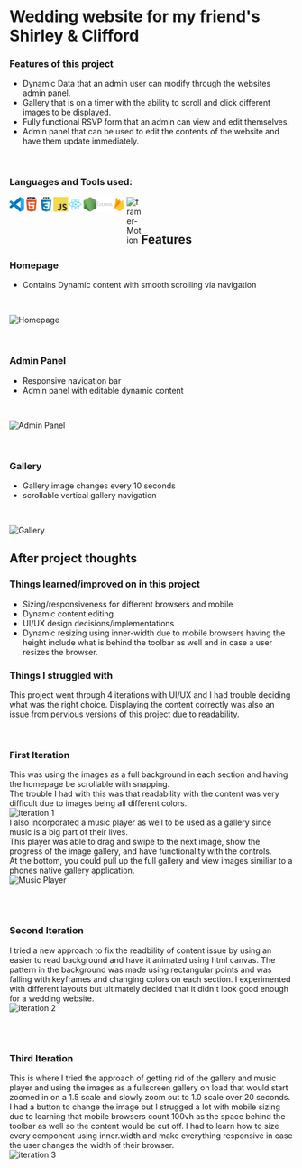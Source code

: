 # Wedding website for my friend's Shirley & Clifford 

### Features of this project 
- Dynamic Data that an admin user can modify through the websites admin panel.
- Gallery that is on a timer with the ability to scroll and click different images to be displayed.
- Fully functional RSVP form that an admin can view and edit themselves. 
- Admin panel that can be used to edit the contents of the website and have them update immediately. 

<br />

### Languages and Tools used: 

<img align="left" alt="Visual Studio Code" width="26px" src="https://raw.githubusercontent.com/github/explore/80688e429a7d4ef2fca1e82350fe8e3517d3494d/topics/visual-studio-code/visual-studio-code.png" />
<img align="left" alt="HTML5" width="26px" src="https://raw.githubusercontent.com/github/explore/80688e429a7d4ef2fca1e82350fe8e3517d3494d/topics/html/html.png" />
<img align="left" alt="CSS3" width="26px" src="https://raw.githubusercontent.com/github/explore/80688e429a7d4ef2fca1e82350fe8e3517d3494d/topics/css/css.png" />
<img align="left" alt="JavaScript" width="26px" src="https://raw.githubusercontent.com/github/explore/80688e429a7d4ef2fca1e82350fe8e3517d3494d/topics/javascript/javascript.png" />
<img align="left" alt="React" width="26px" src="https://raw.githubusercontent.com/github/explore/80688e429a7d4ef2fca1e82350fe8e3517d3494d/topics/react/react.png" />
<img align="left" alt="Node.js" width="26px" src="https://raw.githubusercontent.com/github/explore/80688e429a7d4ef2fca1e82350fe8e3517d3494d/topics/nodejs/nodejs.png" />
<img align="left" alt="Express" width="26px" src="https://raw.githubusercontent.com/github/explore/80688e429a7d4ef2fca1e82350fe8e3517d3494d/topics/express/express.png" />
<img align="left" alt="Firebase" width="26px" src="https://raw.githubusercontent.com/github/explore/80688e429a7d4ef2fca1e82350fe8e3517d3494d/topics/firebase/firebase.png" />
<img align="left" alt="framer-Motion" width="26px" src="https://phanes.feralhosting.com/hkscfreak/Shirley-and-Clifford-Wedding/framer-motion.jpg />
<img align="left" alt="Formik" width="26px" src="https://phanes.feralhosting.com/hkscfreak/Shirley-and-Clifford-Wedding/formik.png" />
<br />
<br />

## Features 

### Homepage 
- Contains Dynamic content with smooth scrolling via navigation
<br />

![Homepage](https://phanes.feralhosting.com/hkscfreak/Shirley-and-Clifford-Wedding/homepage-view.gif)

<br />

### Admin Panel
- Responsive navigation bar 
- Admin panel with editable dynamic content 
<br />

![Admin Panel](https://phanes.feralhosting.com/hkscfreak/Shirley-and-Clifford-Wedding/admin-panel.gif)

<br />

### Gallery
- Gallery image changes every 10 seconds 
- scrollable vertical gallery navigation 
<br />

![Gallery](https://phanes.feralhosting.com/hkscfreak/Shirley-and-Clifford-Wedding/gallery.gif)


## After project thoughts 

### Things learned/improved on in this project
- Sizing/responsiveness for different browsers and mobile
- Dynamic content editing
- UI/UX design decisions/implementations 
- Dynamic resizing using inner-width due to mobile browsers having the height include what is behind the toolbar as well and in case a user resizes the browser. 

### Things I struggled with
This project went through 4 iterations with UI/UX and I had trouble deciding what was the right choice. Displaying the content correctly was also an issue from pervious versions of this project due to readability. 

<br />

### First Iteration 
This was using the images as a full background in each section and having the homepage be scrollable with snapping. 
<br />
The trouble I had with this was that readability with the content was very difficult due to images being all different colors. 
<br />
![iteration 1](https://phanes.feralhosting.com/hkscfreak/Shirley-and-Clifford-Wedding/iteration_1.png)
<br />
I also incorporated a music player as well to be used as a gallery since music is a big part of their lives. 
<br />
This player was able to drag and swipe to the next image, show the progress of the image gallery, and have functionality with the controls. 
<br /> 
At the bottom, you could pull up the full gallery and view images similiar to a phones native gallery application.
<br />
![Music Player](https://phanes.feralhosting.com/hkscfreak/Shirley-and-Clifford-Wedding/music-player.png)

<br />
<br />

### Second Iteration
I tried a new approach to fix the readbility of content issue by using an easier to read background and have it animated using html canvas. The pattern in the background was made using rectangular points and was falling with keyframes and changing colors on each section. I experimented with different layouts but ultimately decided that it didn't look good enough for a wedding website. 
<br />
![iteration 2](https://phanes.feralhosting.com/hkscfreak/Shirley-and-Clifford-Wedding/iteration_2.png)

<br />
<br />

### Third Iteration
This is where I tried the approach of getting rid of the gallery and music player and using the images as a fullscreen gallery on load that would start zoomed in on a 1.5 scale and slowly zoom out to 1.0 scale over 20 seconds. 
<br />
I had a button to change the image but I strugged a lot with mobile sizing due to learning that mobile browsers count 100vh as the space behind the toolbar as well so the content would be cut off. I had to learn how to size every component using inner.width and make everything responsive in case the user changes the width of their browser. 
<br />
![iteration 3](https://phanes.feralhosting.com/hkscfreak/Shirley-and-Clifford-Wedding/iteration_3.jpg)